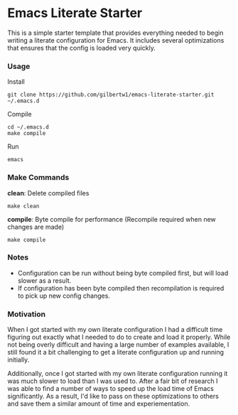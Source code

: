 Emacs Literate Starter
======================

This is a simple starter template that provides everything needed to begin writing a literate
configuration for Emacs. It includes several optimizations that ensures that the config is
loaded very quickly.


### Usage

Install

    git clone https://github.com/gilbertw1/emacs-literate-starter.git ~/.emacs.d

Compile

    cd ~/.emacs.d
    make compile

Run

    emacs


### Make Commands

**clean**: Delete compiled files

    make clean

**compile**: Byte compile for performance (Recompile required when new changes are made)

    make compile


### Notes

* Configuration can be run without being byte compiled first, but will load slower as a result.
* If configuration has been byte compiled then recompilation is required to pick up new config changes.


### Motivation

When I got started with my own literate configuration I had a difficult time figuring out
exactly what I needed to do to create and load it properly. While not being overly difficult
and having a large number of examples available, I still found it a bit challenging to get
a literate configuration up and running initially.

Additionally, once I got started with my own literate configuration running it was much slower
to load than I was used to. After a fair bit of research I was able to find a number of ways to
speed up the load time of Emacs significantly. As a result, I'd like to pass on these optimizations
to others and save them a similar amount of time and experiementation.

